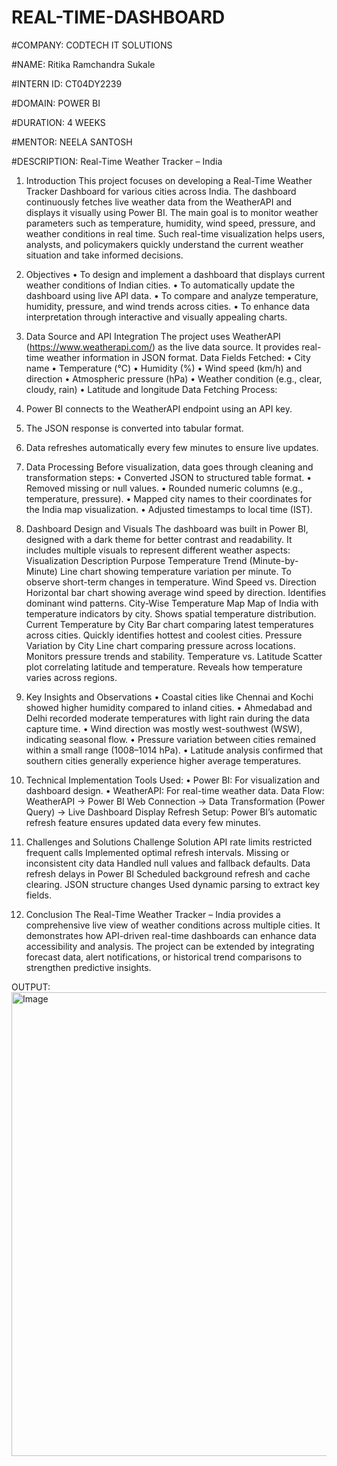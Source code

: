 # REAL-TIME-DASHBOARD

#COMPANY: CODTECH IT SOLUTIONS

#NAME: Ritika Ramchandra Sukale

#INTERN ID: CT04DY2239

#DOMAIN: POWER BI

#DURATION: 4 WEEKS

#MENTOR: NEELA SANTOSH

#DESCRIPTION:
Real-Time Weather Tracker – India
1. Introduction
This project focuses on developing a Real-Time Weather Tracker Dashboard for various cities across India. The dashboard continuously fetches live weather data from the WeatherAPI and displays it visually using Power BI. The main goal is to monitor weather parameters such as temperature, humidity, wind speed, pressure, and weather conditions in real time. Such real-time visualization helps users, analysts, and policymakers quickly understand the current weather situation and take informed decisions.

3. Objectives
•	To design and implement a dashboard that displays current weather conditions of Indian cities.
•	To automatically update the dashboard using live API data.
•	To compare and analyze temperature, humidity, pressure, and wind trends across cities.
•	To enhance data interpretation through interactive and visually appealing charts.

4. Data Source and API Integration
The project uses WeatherAPI (https://www.weatherapi.com/) as the live data source. It provides real-time weather information in JSON format.
Data Fields Fetched:
•	City name
•	Temperature (°C)
•	Humidity (%)
•	Wind speed (km/h) and direction
•	Atmospheric pressure (hPa)
•	Weather condition (e.g., clear, cloudy, rain)
•	Latitude and longitude
Data Fetching Process:
1.	Power BI connects to the WeatherAPI endpoint using an API key.
2.	The JSON response is converted into tabular format.
3.	Data refreshes automatically every few minutes to ensure live updates.

4. Data Processing
Before visualization, data goes through cleaning and transformation steps:
•	Converted JSON to structured table format.
•	Removed missing or null values.
•	Rounded numeric columns (e.g., temperature, pressure).
•	Mapped city names to their coordinates for the India map visualization.
•	Adjusted timestamps to local time (IST).

6. Dashboard Design and Visuals
The dashboard was built in Power BI, designed with a dark theme for better contrast and readability. It includes multiple visuals to represent different weather aspects:
Visualization	Description	Purpose
Temperature Trend (Minute-by-Minute)	Line chart showing temperature variation per minute.	To observe short-term changes in temperature.
Wind Speed vs. Direction	Horizontal bar chart showing average wind speed by direction.	Identifies dominant wind patterns.
City-Wise Temperature Map	Map of India with temperature indicators by city.	Shows spatial temperature distribution.
Current Temperature by City	Bar chart comparing latest temperatures across cities.	Quickly identifies hottest and coolest cities.
Pressure Variation by City	Line chart comparing pressure across locations.	Monitors pressure trends and stability.
Temperature vs. Latitude	Scatter plot correlating latitude and temperature.	Reveals how temperature varies across regions.
		
7. Key Insights and Observations
•	Coastal cities like Chennai and Kochi showed higher humidity compared to inland cities.
•	Ahmedabad and Delhi recorded moderate temperatures with light rain during the data capture time.
•	Wind direction was mostly west-southwest (WSW), indicating seasonal flow.
•	Pressure variation between cities remained within a small range (1008–1014 hPa).
•	Latitude analysis confirmed that southern cities generally experience higher average temperatures.

9. Technical Implementation
Tools Used:
•	Power BI: For visualization and dashboard design.
•	WeatherAPI: For real-time weather data.
Data Flow: WeatherAPI → Power BI Web Connection → Data Transformation (Power Query) → Live Dashboard Display
Refresh Setup: Power BI’s automatic refresh feature ensures updated data every few minutes.

11. Challenges and Solutions
Challenge	Solution
API rate limits restricted frequent calls	Implemented optimal refresh intervals.
Missing or inconsistent city data	Handled null values and fallback defaults.
Data refresh delays in Power BI	Scheduled background refresh and cache clearing.
JSON structure changes	Used dynamic parsing to extract key fields.

13. Conclusion
The Real-Time Weather Tracker – India provides a comprehensive live view of weather conditions across multiple cities. It demonstrates how API-driven real-time dashboards can enhance data accessibility and analysis. The project can be extended by integrating forecast data, alert notifications, or historical trend comparisons to strengthen predictive insights.


OUTPUT:
<img width="1317" height="742" alt="Image" src="https://github.com/user-attachments/assets/f23e91db-75ec-42e8-a250-f69801d8731a" />
